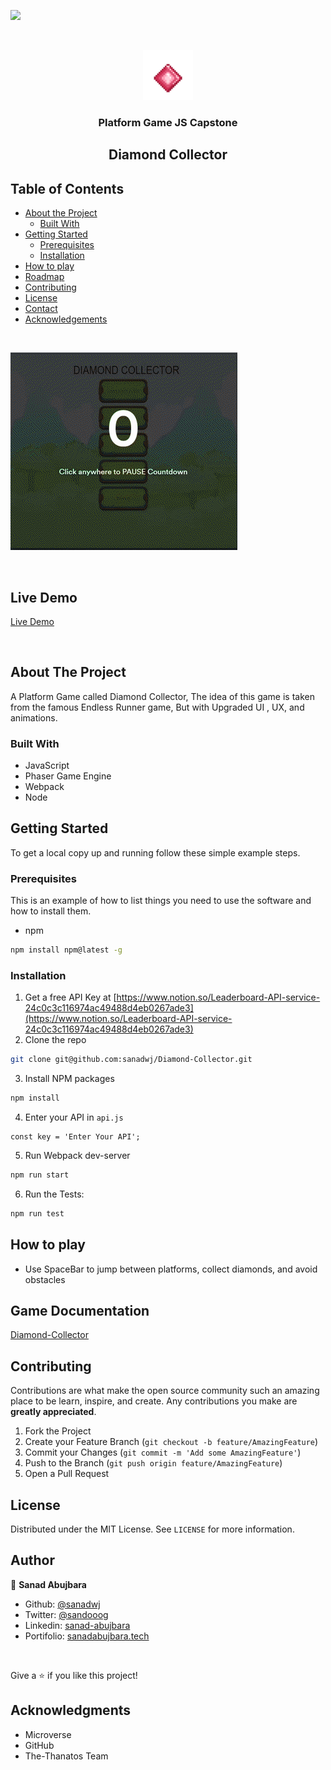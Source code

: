 ![](https://img.shields.io/badge/Microverse-blueviolet)

<!-- PROJECT LOGO -->
<br />
<p align="center">
  <a href="#">
    <img src="./src/assets/dim.png" alt="Logo" width="80" height="80">
  </a>

  <h3 align="center">Platform Game JS Capstone</h3>
  <h2 align="center">Diamond Collector</h2>

  



<!-- TABLE OF CONTENTS -->
## Table of Contents

* [About the Project](#about-the-project)
  * [Built With](#built-with)
* [Getting Started](#getting-started)
  * [Prerequisites](#prerequisites)
  * [Installation](#installation)
* [How to play](#How-to-play)
* [Roadmap](#roadmap)
* [Contributing](#contributing)
* [License](#license)
* [Contact](#contact)
* [Acknowledgements](#acknowledgements)

<br>

![](./src/assets/diamond-collector.gif)

<br>

## Live Demo

[Live Demo](https://agitated-curran-7c280e.netlify.app/)

<br>

<!-- ABOUT THE PROJECT -->
## About The Project



A Platform Game called Diamond Collector, The idea of this game is taken from the famous Endless Runner game, But with Upgraded UI , UX, and animations.


### Built With

* JavaScript
* Phaser Game Engine
* Webpack
* Node




<!-- GETTING STARTED -->
## Getting Started

To get a local copy up and running follow these simple example steps.

### Prerequisites

This is an example of how to list things you need to use the software and how to install them.
* npm
```sh
npm install npm@latest -g
```

### Installation

1. Get a free API Key at [https://www.notion.so/Leaderboard-API-service-24c0c3c116974ac49488d4eb0267ade3](https://www.notion.so/Leaderboard-API-service-24c0c3c116974ac49488d4eb0267ade3)
2. Clone the repo
```sh
git clone git@github.com:sanadwj/Diamond-Collector.git
```
3. Install NPM packages
```sh
npm install
```
4. Enter your API in `api.js`
```JS
const key = 'Enter Your API';
```
5. Run Webpack dev-server
```sh
npm run start
```
6. Run the Tests:
```sh
npm run test
```

## How to play

* Use SpaceBar to jump between platforms, collect diamonds, and avoid obstacles

## Game Documentation 

[Diamond-Collector](https://docs.google.com/document/d/14_iBzd4NHNYhKuvc4AHw_zV8wyHeAqtlFOyVM4g-Y8Y/edit?usp=sharing)


<!-- CONTRIBUTING -->
## Contributing

Contributions are what make the open source community such an amazing place to be learn, inspire, and create. Any contributions you make are **greatly appreciated**.

1. Fork the Project
2. Create your Feature Branch (`git checkout -b feature/AmazingFeature`)
3. Commit your Changes (`git commit -m 'Add some AmazingFeature'`)
4. Push to the Branch (`git push origin feature/AmazingFeature`)
5. Open a Pull Request



<!-- LICENSE -->
## License

Distributed under the MIT License. See `LICENSE` for more information.



<!-- CONTACT -->
## Author

👤 **Sanad Abujbara**

- Github: [@sanadwj](https://github.com/sanadwj)
- Twitter: [@sandooog](https://twitter.com/sandooog)
- Linkedin: [sanad-abujbara](https://linkedin.com/in/sanad-abujbara)
- Portifolio: [sanadabujbara.tech](https://sanadabujbara.tech)

<br>



<!-- ACKNOWLEDGEMENTS -->
Give a ⭐️ if you like this project!

## Acknowledgments

- Microverse
- GitHub
- The-Thanatos Team





<!-- MARKDOWN LINKS & IMAGES -->
<!-- https://www.markdownguide.org/basic-syntax/#reference-style-links -->
[contributors-shield]: https://img.shields.io/github/contributors/othneildrew/Best-README-Template.svg?style=flat-square
[contributors-url]: https://github.com/othneildrew/Best-README-Template/graphs/contributors
[forks-shield]: https://img.shields.io/github/forks/othneildrew/Best-README-Template.svg?style=flat-square
[forks-url]: https://github.com/othneildrew/Best-README-Template/network/members
[stars-shield]: https://img.shields.io/github/stars/othneildrew/Best-README-Template.svg?style=flat-square
[stars-url]: https://github.com/othneildrew/Best-README-Template/stargazers
[issues-shield]: https://img.shields.io/github/issues/othneildrew/Best-README-Template.svg?style=flat-square
[issues-url]: https://github.com/othneildrew/Best-README-Template/issues
[license-shield]: https://img.shields.io/github/license/othneildrew/Best-README-Template.svg?style=flat-square
[license-url]: https://github.com/othneildrew/Best-README-Template/blob/master/LICENSE.txt
[linkedin-shield]: https://img.shields.io/badge/-LinkedIn-black.svg?style=flat-square&logo=linkedin&colorB=555
[linkedin-url]: https://linkedin.com/in/othneildrew
[product-screenshot]: images/screenshot.png
